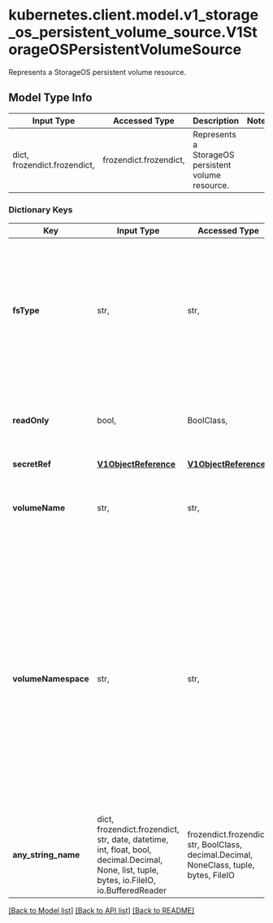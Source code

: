 # kubernetes.client.model.v1_storage_os_persistent_volume_source.V1StorageOSPersistentVolumeSource

Represents a StorageOS persistent volume resource.

## Model Type Info
Input Type | Accessed Type | Description | Notes
------------ | ------------- | ------------- | -------------
dict, frozendict.frozendict,  | frozendict.frozendict,  | Represents a StorageOS persistent volume resource. | 

### Dictionary Keys
Key | Input Type | Accessed Type | Description | Notes
------------ | ------------- | ------------- | ------------- | -------------
**fsType** | str,  | str,  | fsType is the filesystem type to mount. Must be a filesystem type supported by the host operating system. Ex. \&quot;ext4\&quot;, \&quot;xfs\&quot;, \&quot;ntfs\&quot;. Implicitly inferred to be \&quot;ext4\&quot; if unspecified. | [optional] 
**readOnly** | bool,  | BoolClass,  | readOnly defaults to false (read/write). ReadOnly here will force the ReadOnly setting in VolumeMounts. | [optional] 
**secretRef** | [**V1ObjectReference**](V1ObjectReference.md) | [**V1ObjectReference**](V1ObjectReference.md) |  | [optional] 
**volumeName** | str,  | str,  | volumeName is the human-readable name of the StorageOS volume.  Volume names are only unique within a namespace. | [optional] 
**volumeNamespace** | str,  | str,  | volumeNamespace specifies the scope of the volume within StorageOS.  If no namespace is specified then the Pod&#x27;s namespace will be used.  This allows the Kubernetes name scoping to be mirrored within StorageOS for tighter integration. Set VolumeName to any name to override the default behaviour. Set to \&quot;default\&quot; if you are not using namespaces within StorageOS. Namespaces that do not pre-exist within StorageOS will be created. | [optional] 
**any_string_name** | dict, frozendict.frozendict, str, date, datetime, int, float, bool, decimal.Decimal, None, list, tuple, bytes, io.FileIO, io.BufferedReader | frozendict.frozendict, str, BoolClass, decimal.Decimal, NoneClass, tuple, bytes, FileIO | any string name can be used but the value must be the correct type | [optional]

[[Back to Model list]](../../README.md#documentation-for-models) [[Back to API list]](../../README.md#documentation-for-api-endpoints) [[Back to README]](../../README.md)

